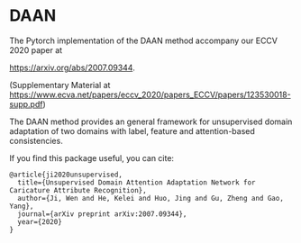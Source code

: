 # DAAN

The Pytorch implementation of the DAAN method accompany our ECCV 2020 paper at 

https://arxiv.org/abs/2007.09344. 


(Supplementary Material at https://www.ecva.net/papers/eccv_2020/papers_ECCV/papers/123530018-supp.pdf)

The DAAN method provides an general framework for unsupervised domain adaptation of two domains with label, feature and attention-based consistencies.

If you find this package useful, you can cite:
```
@article{ji2020unsupervised,
  title={Unsupervised Domain Attention Adaptation Network for Caricature Attribute Recognition},
  author={Ji, Wen and He, Kelei and Huo, Jing and Gu, Zheng and Gao, Yang},
  journal={arXiv preprint arXiv:2007.09344},
  year={2020}
}
```
